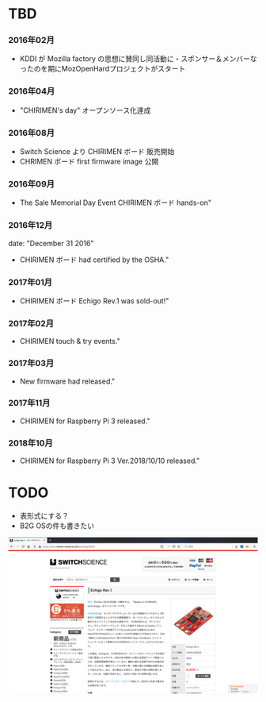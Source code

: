 # TBD
### 2016年02月
- KDDI が Mozilla factory の思想に賛同し同活動に・スポンサー＆メンバーなったのを期にMozOpenHardプロジェクトがスタート

### 2016年04月
- "CHIRIMEN's day" オープンソース化達成

### 2016年08月
- Switch Science より CHIRIMEN ボード 販売開始
- CHRIMEN ボード first firmware image 公開

### 2016年09月
- The Sale Memorial Day Event CHIRIMEN ボード hands-on"

### 2016年12月
  date: "December 31 2016"
- CHIRIMEN ボード had certified by the OSHA."

### 2017年01月
- CHIRIMEN ボード Echigo Rev.1 was sold-out!"

### 2017年02月
- CHIRIMEN touch & try events."

### 2017年03月
- New firmware had released."

### 2017年11月
- CHIRIMEN for Raspberry Pi 3 released."

### 2018年10月
- CHIRIMEN for Raspberry Pi 3 Ver.2018/10/10 released."


# TODO
- 表形式にする？
- B2G OSの件も書きたい


![Echigo](../image/community-history/Echigo.png)

